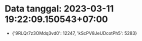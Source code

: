 # Data tanggal: 2023-03-11 19:22:09.150543+07:00

* {'9RLQr7z3OMdq3vd0': 12247, 'kScPV8JeUDcotPh5': 5283}
